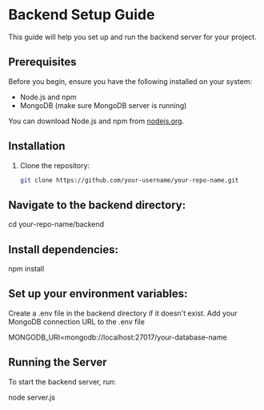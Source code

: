 # Backend Setup Guide

This guide will help you set up and run the backend server for your project.

## Prerequisites
Before you begin, ensure you have the following installed on your system:
- Node.js and npm
- MongoDB (make sure MongoDB server is running)

You can download Node.js and npm from [nodejs.org](https://nodejs.org).

## Installation
1. Clone the repository:
   ```bash
   git clone https://github.com/your-username/your-repo-name.git

## Navigate to the backend directory:

cd your-repo-name/backend

## Install dependencies:

npm install

## Set up your environment variables:

Create a .env file in the backend directory if it doesn't exist.
Add your MongoDB connection URL to the .env file

MONGODB_URI=mongodb://localhost:27017/your-database-name

## Running the Server
To start the backend server, run:

node server.js
